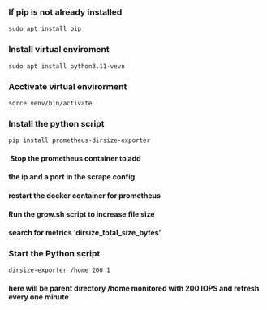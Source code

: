 ### If pip is not already installed
    sudo apt install pip
### Install virtual enviroment 
    sudo apt install python3.11-vevn
### Acctivate virtual envirorment
    sorce venv/bin/activate
### Install the python script
    pip install prometheus-dirsize-exporter
####  Stop the prometheus container to add
#### the ip and a port in the scrape config
#### restart the docker container for prometheus
#### Run the grow.sh script to increase file size
#### search for metrics 'dirsize_total_size_bytes'
### Start the Python script
    dirsize-exporter /home 200 1 
#### here will be parent directory /home monitored with 200 IOPS and refresh every one minute


##          ## 
